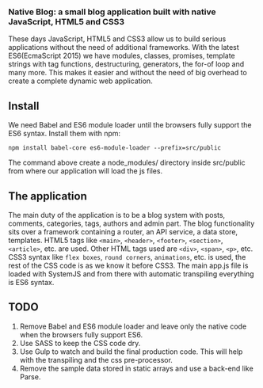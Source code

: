 ### Native Blog: a small blog application built with native JavaScript, HTML5 and CSS3

These days JavaScript, HTML5 and CSS3 allow us to build serious applications without the need of additional frameworks.
With the latest ES6(EcmaScript 2015) we have modules, classes, promises, template strings with tag functions, 
destructuring, generators, the for-of loop and many more. This makes it easier and without the need of big overhead to
create a complete dynamic web application.

## Install

We need Babel and ES6 module loader until the browsers fully support the ES6 syntax. Install them with npm:

    npm install babel-core es6-module-loader --prefix=src/public

The command above create a node_modules/ directory inside src/public from where our application will load the js files.

## The application

The main duty of the application is to be a blog system with posts, comments, categories, tags, authors and admin part.
The blog functionality sits over a framework containing a router, an API service, a data store, templates.
HTML5 tags like `<main>`, `<header>`, `<footer>`, `<section>`, `<article>`, etc. are used. Other HTML tags used are 
`<div>`, `<span>`, `<p>`, etc.
CSS3 syntax like `flex boxes`, `round corners`, `animations`, etc. is used, the rest of the CSS code is as we know it 
before CSS3.
The main app.js file is loaded with SystemJS and from there with automatic transpiling everything is ES6 syntax.

## TODO

 1. Remove Babel and ES6 module loader and leave only the native code when the browsers fully support ES6.
 2. Use SASS to keep the CSS code dry.
 3. Use Gulp to watch and build the final production code. This will help with the transpiling and the css pre-processor.
 4. Remove the sample data stored in static arrays and use a back-end like Parse.
